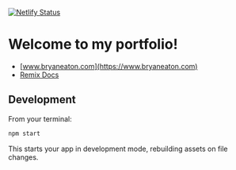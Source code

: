 [![Netlify Status](https://api.netlify.com/api/v1/badges/e0efd4b9-f9d2-40da-9d14-88c41a8b42d3/deploy-status)](https://app.netlify.com/sites/fastidious-concha-c14406/deploys)

# Welcome to my portfolio!

- [www.bryaneaton.com](https://www.bryaneaton.com)
- [Remix Docs](https://remix.run/docs)

## Development

From your terminal:

```sh
npm start
```

This starts your app in development mode, rebuilding assets on file changes.
